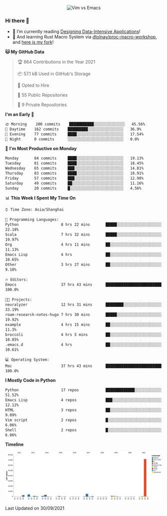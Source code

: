 <p align="center">
    <img src="https://gist.githubusercontent.com/coldnight/e696baffb094e71c96cb302118878eae/raw/40ea5053a6f66cc65f90f437e4173497da225958/banner.gif" alt="Vim vs Emacs" />
</p>

### Hi there 👋

- 📖 I’m currently reading [Designing Data-Intensive Applications](https://www.oreilly.com/library/view/designing-data-intensive-applications/9781491903063/)!
- 🌱 And learning Rust Macro System via [dtolnay/proc-macro-workshop](https://github.com/dtolnay/proc-macro-workshop), and [here is my fork](https://github.com/coldnight/proc-macro-workshop)!

<!--START_SECTION:waka-->
**🐱 My GitHub Data** 

> 🏆 864 Contributions in the Year 2021
 > 
> 📦 57.1 kB Used in GitHub's Storage 
 > 
> 💼 Opted to Hire
 > 
> 📜 55 Public Repositories 
 > 
> 🔑 9 Private Repositories  
 > 
**I'm an Early 🐤** 

```text
🌞 Morning    200 commits    ███████████░░░░░░░░░░░░░░   45.56% 
🌆 Daytime    162 commits    █████████░░░░░░░░░░░░░░░░   36.9% 
🌃 Evening    77 commits     ████░░░░░░░░░░░░░░░░░░░░░   17.54% 
🌙 Night      0 commits      ░░░░░░░░░░░░░░░░░░░░░░░░░   0.0%

```
📅 **I'm Most Productive on Monday** 

```text
Monday       84 commits     ████░░░░░░░░░░░░░░░░░░░░░   19.13% 
Tuesday      81 commits     ████░░░░░░░░░░░░░░░░░░░░░   18.45% 
Wednesday    65 commits     ███░░░░░░░░░░░░░░░░░░░░░░   14.81% 
Thursday     83 commits     ████░░░░░░░░░░░░░░░░░░░░░   18.91% 
Friday       57 commits     ███░░░░░░░░░░░░░░░░░░░░░░   12.98% 
Saturday     49 commits     ██░░░░░░░░░░░░░░░░░░░░░░░   11.16% 
Sunday       20 commits     █░░░░░░░░░░░░░░░░░░░░░░░░   4.56%

```


📊 **This Week I Spent My Time On** 

```text
⌚︎ Time Zone: Asia/Shanghai

💬 Programming Languages: 
Python                   8 hrs 22 mins       █████░░░░░░░░░░░░░░░░░░░░   22.18% 
Scala                    7 hrs 32 mins       █████░░░░░░░░░░░░░░░░░░░░   19.97% 
Org                      4 hrs 11 mins       ██░░░░░░░░░░░░░░░░░░░░░░░   11.13% 
Emacs Lisp               4 hrs               ██░░░░░░░░░░░░░░░░░░░░░░░   10.65% 
Other                    3 hrs 27 mins       ██░░░░░░░░░░░░░░░░░░░░░░░   9.18%

🔥 Editors: 
Emacs                    37 hrs 43 mins      █████████████████████████   100.0%

🐱‍💻 Projects: 
neuralyzer               12 hrs 31 mins      ████████░░░░░░░░░░░░░░░░░   33.19% 
roam-research-notes-hugo 7 hrs 30 mins       █████░░░░░░░░░░░░░░░░░░░░   19.92% 
example                  4 hrs 15 mins       ██░░░░░░░░░░░░░░░░░░░░░░░   11.3% 
broccoli                 4 hrs 5 mins        ██░░░░░░░░░░░░░░░░░░░░░░░   10.85% 
.emacs.d                 4 hrs               ██░░░░░░░░░░░░░░░░░░░░░░░   10.61%

💻 Operating System: 
Mac                      37 hrs 43 mins      █████████████████████████   100.0%

```

**I Mostly Code in Python** 

```text
Python                   17 repos            █████████████░░░░░░░░░░░░   51.52% 
Emacs Lisp               4 repos             ███░░░░░░░░░░░░░░░░░░░░░░   12.12% 
HTML                     3 repos             ██░░░░░░░░░░░░░░░░░░░░░░░   9.09% 
Vim script               2 repos             █░░░░░░░░░░░░░░░░░░░░░░░░   6.06% 
Shell                    2 repos             █░░░░░░░░░░░░░░░░░░░░░░░░   6.06%

```


**Timeline**

![Chart not found](https://raw.githubusercontent.com/coldnight/coldnight/master/charts/bar_graph.png) 


 Last Updated on 30/09/2021
<!--END_SECTION:waka-->
